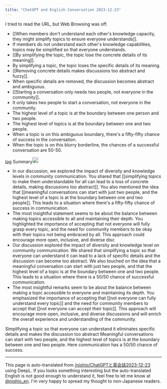 ```yaml
---
title: "ChatGPT and English Conversation 2023-12-23"
---
```


I tried to read the URL, but Web Browsing was off.

- [[When members don't understand each other's knowledge capacity, they might simplify topics to ensure everyone understands]].
- If members do not understand each other's knowledge capabilities, topics may be simplified so that everyone understands.
- [[By simplifying the topic, the topic lose the concrete details of its meaning]].
- By simplifying a topic, the topic loses the specific details of its meaning.
- [[Removing concrete details makes discussions too abstract and fuzzy]].
- When specific details are removed, the discussion becomes abstract and ambiguous.
- [[Starting a conversation only needs two people, not everyone in the community]].
- It only takes two people to start a conversation, not everyone in the community.
- The highest level of a topic is at the boundary between one person and two people.
- The highest level of topics is at the boundary between one and two people.
- When a topic is on this ambiguous boundary, there's a fifty-fifty chance of success in the conversation.
- When the topic is on this blurry borderline, the chances of a successful conversation are 50-50.



[log](https://chat.openai.com/share/e3451e2d-7bf6-41ee-ac6d-3e53d180b47a)
Summary<img src='https://scrapbox.io/api/pages/nishio-en/Oral Keichobot/icon' alt='Oral Keichobot.icon' height="19.5"/>
- In our discussion, we explored the impact of diversity and knowledge levels in community communication. You shared that [[simplifying topics to make them understandable for all can lead to a loss of concrete details, making discussions too abstract]]. You also mentioned the idea that [[meaningful conversations can start with just two people, and the highest level of a topic is at the boundary between one and two people]]. This leads to a situation where there's a fifty-fifty chance of success in communication.
- The most insightful statement seems to be about the balance between making topics accessible to all and maintaining their depth. You highlighted the importance of accepting that not everyone will fully grasp every topic, and the need for community members to be okay with their topics not being embraced by all. This approach could encourage more open, inclusive, and diverse disc
- Our discussion explored the impact of diversity and knowledge level on community communication. We shared that simplifying a topic so that everyone can understand it can lead to a lack of specific details and the discussion can become too abstract. We also touched on the idea that a meaningful conversation can start with just two people, and that the highest level of a topic is at the boundary between one and two people. This leads to a situation where there is a 50/50 chance of successful communication.
- The most insightful remarks seem to be about the balance between making a topic accessible to everyone and maintaining its depth. You emphasized the importance of accepting that [[not everyone can fully understand every topic]] and the need for community members to accept that [[not everyone can accept their topic]]. This approach will encourage more open, inclusive, and diverse discussions and will enrich the overall experience and understanding of the community.


Simplifying a topic so that everyone can understand it eliminates specific details and makes the discussion too abstract
Meaningful conversations can start with two people, and the highest level of topics is at the boundary between one and two people.
Here communication has a 50/50 chance of success.

---
This page is auto-translated from [/nishio/ChatGPTと英会話2023-12-23](https://scrapbox.io/nishio/ChatGPTと英会話2023-12-23) using DeepL. If you looks something interesting but the auto-translated English is not good enough to understand it, feel free to let me know at [@nishio_en](https://twitter.com/nishio_en). I'm very happy to spread my thought to non-Japanese readers.